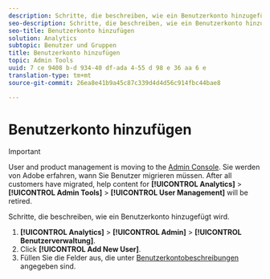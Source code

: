 ```yaml
---
description: Schritte, die beschreiben, wie ein Benutzerkonto hinzugefügt wird.
seo-description: Schritte, die beschreiben, wie ein Benutzerkonto hinzugefügt wird.
seo-title: Benutzerkonto hinzufügen
solution: Analytics
subtopic: Benutzer und Gruppen
title: Benutzerkonto hinzufügen
topic: Admin Tools
uuid: 7 ce 9408 b-d 934-40 df-ada 4-55 d 98 e 36 aa 6 e
translation-type: tm+mt
source-git-commit: 26ea8e41b9a45c87c339d4d4d56c914fbc44bae8

---
```



# Benutzerkonto hinzufügen

>[!IMPORTANT]
>
>User and product management is moving to the [Admin Console](https://helpx.adobe.com/enterprise/using/admin-console.html). Sie werden von Adobe erfahren, wann Sie Benutzer migrieren müssen. After all customers have migrated, help content for **[!UICONTROL Analytics]** &gt; **[!UICONTROL Admin Tools]** &gt; **[!UICONTROL User Management]** will be retired.

Schritte, die beschreiben, wie ein Benutzerkonto hinzugefügt wird.

1. **[!UICONTROL Analytics]** &gt; **[!UICONTROL Admin]** &gt; **[!UICONTROL Benutzerverwaltung]**.
1. Click **[!UICONTROL Add New User]**.
1. Füllen Sie die Felder aus, die unter [Benutzerkontobeschreibungen](../../../admin/user-management2/c-user-management/users.md#section_14A7E169514A42A88E06387CC7C2E9AD) angegeben sind.
